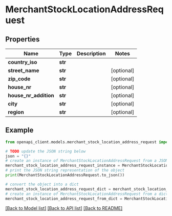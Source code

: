 # MerchantStockLocationAddressRequest


## Properties

Name | Type | Description | Notes
------------ | ------------- | ------------- | -------------
**country_iso** | **str** |  | 
**street_name** | **str** |  | [optional] 
**zip_code** | **str** |  | [optional] 
**house_nr** | **str** |  | [optional] 
**house_nr_addition** | **str** |  | [optional] 
**city** | **str** |  | [optional] 
**region** | **str** |  | [optional] 

## Example

```python
from openapi_client.models.merchant_stock_location_address_request import MerchantStockLocationAddressRequest

# TODO update the JSON string below
json = "{}"
# create an instance of MerchantStockLocationAddressRequest from a JSON string
merchant_stock_location_address_request_instance = MerchantStockLocationAddressRequest.from_json(json)
# print the JSON string representation of the object
print(MerchantStockLocationAddressRequest.to_json())

# convert the object into a dict
merchant_stock_location_address_request_dict = merchant_stock_location_address_request_instance.to_dict()
# create an instance of MerchantStockLocationAddressRequest from a dict
merchant_stock_location_address_request_from_dict = MerchantStockLocationAddressRequest.from_dict(merchant_stock_location_address_request_dict)
```
[[Back to Model list]](../README.md#documentation-for-models) [[Back to API list]](../README.md#documentation-for-api-endpoints) [[Back to README]](../README.md)


